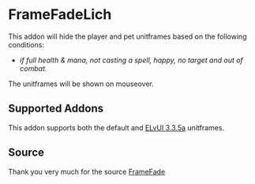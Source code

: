 # FrameFadeLich
This addon will hide the player and pet unitframes based on the following conditions:    
- *if full health & mana, not casting a spell, happy, no target and out of combat.*    

The unitframes will be shown on mouseover.

## Supported Addons
This addon supports both the default and [ELvUI 3.3.5a](https://github.com/ElvUI-WotLK) unitframes.

## Source
Thank you very much for the source [FrameFade](https://github.com/GryllsAddons/FrameFade/tree/main)  


 
